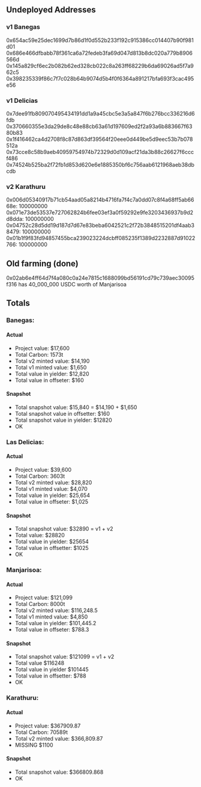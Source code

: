 ## Undeployed Addresses
### v1 Banegas
0x654ac59e25dec1699d7b86d1f0d552b233f192c915386cc014407b90f981d01
0x686e466dfbabb78f361ca6a72fedeb3fa69d047d813b8dc020a779b8906566d
0x145a829cf6ec2b082b62ed328cb022c8a263ff68229b6da69026ad5f7a962c5
0x398235339f86c7f7c028b64b9074d5b4f0f6364a891217bfa693f3cac495e56

### v1 Delicias
0x7dee91fb809070495434191dd1a9a45cbc5e3a5a847f6b276bcc336216d6fdb
0x370660355e3da29de8c48e88cb63a61d197609ed2f2a93a6b883667f6380b83
0x1f416462ca4d2708f8c87d863df39564f20eee0d449be5d9eec53b7b078512a
0x73cce8c58b9aeb40959754974b72329d0d109acf21da3b88c26627f6cccf486
0x74524b525ba2f72fb1d853d620e6e1885350bf6c756aab6121968aeb38dbcdb

### v2 Karathuru
0x006d05340917b71cb54aad05a8214b4716fa7f4c7a0dd07c8f4a68ff5ab6668e: 100000000
0x071e73de53537e727062824b6fee03ef3a0f59292e9fe3203436937b9d2d8dda: 100000000
0x04752c28d5dd19d187d7d67e83beba6042521c2f72b3848515201df4aab38479: 100000000
0x01b1f9f83fd94857455bca239023224dcbff085235f1389d2232887d91022766: 100000000

## Old farming (done)
0x02ab6e4ff64d7f4a080c0a24e7815c1688099bd56191cd79c739aec30095f316 has 40_000_000 USDC worth of Manjarisoa

## Totals
### Banegas:
#### Actual
- Project value: $17,600
- Total Carbon: 1573t
- Total v2 minted value: $14,190
- Total v1 minted value: $1,650
- Total value in yielder: $12,820
- Total value in offseter: $160

#### Snapshot
- Total snapshot value: $15,840 = $14,190 + $1,650
- Total snapshot value in offsetter: $160
- Total snapshot value in yielder: $12820
- OK

### Las Delicias:
#### Actual
- Project value: $39,600
- Total Carbon: 3603t
- Total v2 minted value: $28,820
- Total v1 minted value: $4,070
- Total value in yielder: $25,654
- Total value in offseter: $1,025


#### Snapshot 
- Total snapshot value: $32890 = v1 + v2
- Total value: $28820
- Total value in yielder: $25654
- Total value in offsetter: $1025
- OK


### Manjarisoa:
#### Actual
- Project value: $121,099
- Total Carbon: 8000t
- Total v2 minted value: $116,248.5
- Total v1 minted value: $4,850
- Total value in yielder: $101,445.2
- Total value in offseter: $788.3

#### Snapshot 
- Total snapshot value: $121099 = v1 + v2
- Total value $116248
- Total value in yielder  $101445
- Total value in offsetter: $788
- OK

### Karathuru:
#### Actual
- Project value: $367909.87
- Total Carbon: 70589t
- Total v2 minted value: $366,809.87
- MISSING $1100

#### Snapshot 
- Total snapshot value: $366809.868
- OK
